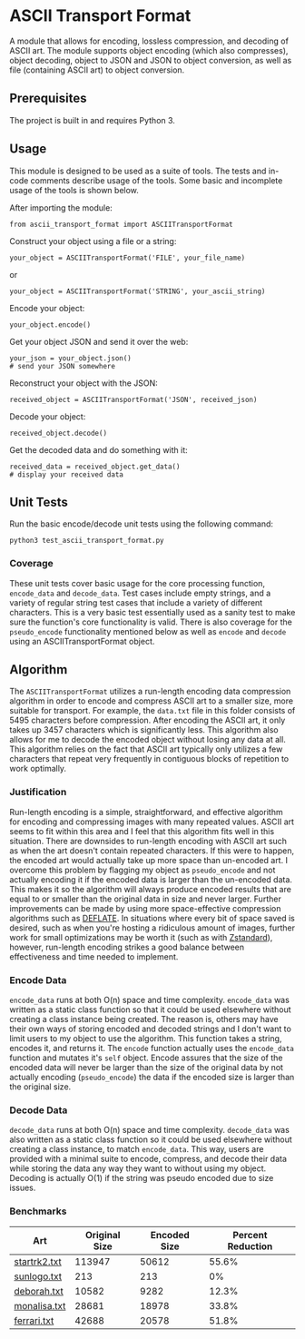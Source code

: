 # ASCII Transport Format

A module that allows for encoding, lossless compression, and decoding of ASCII art. The module supports object encoding (which also compresses), object decoding, object to JSON and JSON to object conversion, as well as file (containing ASCII art) to object conversion. 

## Prerequisites

The project is built in and requires Python 3.

## Usage

This module is designed to be used as a suite of tools. The tests and in-code comments describe usage of the tools. 
Some basic and incomplete usage of the tools is shown below.

After importing the module:
```
from ascii_transport_format import ASCIITransportFormat
```

Construct your object using a file or a string:
```
your_object = ASCIITransportFormat('FILE', your_file_name)
```
or
```
your_object = ASCIITransportFormat('STRING', your_ascii_string)
```

Encode your object:
```
your_object.encode()
```

Get your object JSON and send it over the web:
```
your_json = your_object.json()
# send your JSON somewhere
```

Reconstruct your object with the JSON:
```
received_object = ASCIITransportFormat('JSON', received_json)
```

Decode your object:
```
received_object.decode()
```

Get the decoded data and do something with it:
```
received_data = received_object.get_data()
# display your received data
```


## Unit Tests

Run the basic encode/decode unit tests using the following command:

```
python3 test_ascii_transport_format.py 
```

### Coverage
These unit tests cover basic usage for the core processing function, `encode_data` and `decode_data`. Test cases include empty strings, and a variety of regular string test cases that include a variety of different characters. This is a very basic test essentially used as a sanity test to make sure the function's core functionality is valid. There is also coverage for the `pseudo_encode` functionality mentioned below as well as `encode` and `decode` using an ASCIITransportFormat object.

## Algorithm
The `ASCIITransportFormat` utilizes a run-length encoding data compression algorithm in order to encode and compress ASCII art to a smaller size, more suitable for transport. For example, the `data.txt` file in this folder consists of 5495 characters before compression. After encoding the ASCII art, it only takes up 3457 characters which is significantly less. This algorithm also allows for me to decode the encoded object without losing any data at all. This algorithm relies on the fact that ASCII art typically only utilizes a few characters that repeat very frequently in contiguous blocks of repetition to work optimally.

### Justification
Run-length encoding is a simple, straightforward, and effective algorithm for encoding and compressing images with many repeated values. ASCII art seems to fit within this area and I feel that this algorithm fits well in this situation. There are downsides to run-length encoding with ASCII art such as when the art doesn't contain repeated characters. If this were to happen, the encoded art would actually take up more space than un-encoded art. I overcome this problem by flagging my object as `pseudo_encode` and not actually encoding it if the encoded data is larger than the un-encoded data. This makes it so the algorithm will always produce encoded results that are equal to or smaller than the original data in size and never larger. Further improvements can be made by using more space-effective compression algorithms such as [DEFLATE](https://en.wikipedia.org/wiki/DEFLATE). In situations where every bit of space saved is desired, such as when you're hosting a ridiculous amount of images, further work for small optimizations may be worth it (such as with [Zstandard](https://code.facebook.com/posts/1658392934479273/smaller-and-faster-data-compression-with-zstandard/)), however, run-length encoding strikes a good balance between effectiveness and time needed to implement.

### Encode Data
`encode_data` runs at both O(n) space and time complexity. `encode_data` was written as a static class function so that it could be used elsewhere without creating a class instance being created. The reason is, others may have their own ways of storing encoded and decoded strings and I don't want to limit users to my object to use the algorithm. This function takes a string, encodes it, and returns it. The `encode` function actually uses the `encode_data` function and mutates it's `self` object. Encode assures that the size of the encoded data will never be larger than the size of the original data by not actually encoding (`pseudo_encode`) the data if the encoded size is larger than the original size. 

### Decode Data
`decode_data` runs at both O(n) space and time complexity. `decode_data` was also written as a static class function so it could be used elsewhere without creating a class instance, to match `encode_data`. This way, users are provided with a minimal suite to encode, compress, and decode their data while storing the data any way they want to without using my object. Decoding is actually O(1) if the string was pseudo encoded due to size issues. 

### Benchmarks
Art | Original Size | Encoded Size | Percent Reduction
------------ | ------------- | ------------- | -------------
[startrk2.txt](http://www.textfiles.com/art/startrk2.art) | 113947 | 50612 | 55.6%
[sunlogo.txt](http://www.textfiles.com/art/sunlogo.txt) | 213 | 213 | 0%
[deborah.txt](http://www.textfiles.com/art/deborah.art) | 10582 | 9282 | 12.3%
[monalisa.txt](http://www.textfiles.com/art/monalisa.art) | 28681 | 18978 | 33.8%
[ferrari.txt](http://www.textfiles.com/art/ferrari.art) | 42688 | 20578 | 51.8%
